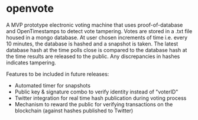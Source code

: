 # openvote
A MVP prototype electronic voting machine that uses proof-of-database and OpenTimestamps to detect vote tampering. Votes are stored in a .txt file housed in a mongo database. At user chosen increments of time i.e. every 10 minutes, the database is hashed and a snapshot is taken. The latest database hash at the time polls close is compared to the database hash at the time results are released to the public. Any discrepancies in hashes indicates tampering. 

Features to be included in future releases:
- Automated timer for snapshots
- Public key & signature combo to verify identity instead of "voterID"
- Twitter integration for real time hash publication during voting process 
- Mechanism to reward the public for verifying transactions on the blockchain (against hashes published to Twitter)
